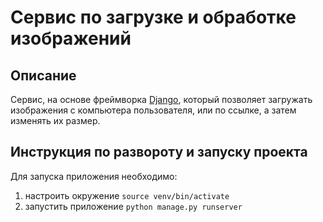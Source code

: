 # Сервис по загрузке и обработке изображений

## Описание

Сервис, на основе фреймворка [Django](https://www.djangoproject.com/), который позволяет загружать изображения с компьютера пользователя, или по ссылке, а затем изменять их размер.

## Инструкция по развороту и запуску проекта

Для запуска приложения необходимо:
1. настроить окружение `source venv/bin/activate`
2. запустить приложение `python manage.py runserver`